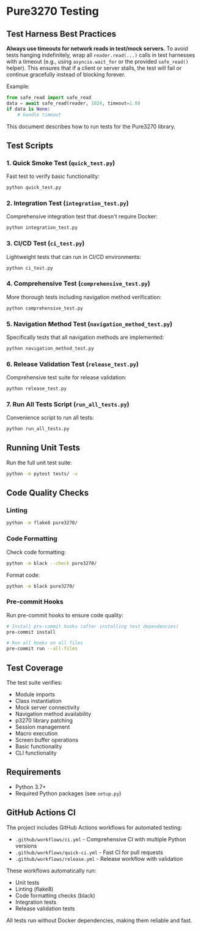 # Pure3270 Testing

## Test Harness Best Practices

**Always use timeouts for network reads in test/mock servers.**
To avoid tests hanging indefinitely, wrap all `reader.read(...)` calls in test harnesses with a timeout (e.g., using `asyncio.wait_for` or the provided `safe_read()` helper). This ensures that if a client or server stalls, the test will fail or continue gracefully instead of blocking forever.

Example:

```python
from safe_read import safe_read
data = await safe_read(reader, 1024, timeout=1.0)
if data is None:
	# handle timeout
```


This document describes how to run tests for the Pure3270 library.

## Test Scripts

### 1. Quick Smoke Test (`quick_test.py`)
Fast test to verify basic functionality:
```bash
python quick_test.py
```

### 2. Integration Test (`integration_test.py`)
Comprehensive integration test that doesn't require Docker:
```bash
python integration_test.py
```

### 3. CI/CD Test (`ci_test.py`)
Lightweight tests that can run in CI/CD environments:
```bash
python ci_test.py
```

### 4. Comprehensive Test (`comprehensive_test.py`)
More thorough tests including navigation method verification:
```bash
python comprehensive_test.py
```

### 5. Navigation Method Test (`navigation_method_test.py`)
Specifically tests that all navigation methods are implemented:
```bash
python navigation_method_test.py
```

### 6. Release Validation Test (`release_test.py`)
Comprehensive test suite for release validation:
```bash
python release_test.py
```

### 7. Run All Tests Script (`run_all_tests.py`)
Convenience script to run all tests:
```bash
python run_all_tests.py
```

## Running Unit Tests

Run the full unit test suite:
```bash
python -m pytest tests/ -v
```

## Code Quality Checks

### Linting
```bash
python -m flake8 pure3270/
```

### Code Formatting
Check code formatting:
```bash
python -m black --check pure3270/
```

Format code:
```bash
python -m black pure3270/
```

### Pre-commit Hooks
Run pre-commit hooks to ensure code quality:
```bash
# Install pre-commit hooks (after installing test dependencies)
pre-commit install

# Run all hooks on all files
pre-commit run --all-files
```

## Test Coverage

The test suite verifies:
- Module imports
- Class instantiation
- Mock server connectivity
- Navigation method availability
- p3270 library patching
- Session management
- Macro execution
- Screen buffer operations
- Basic functionality
- CLI functionality

## Requirements

- Python 3.7+
- Required Python packages (see `setup.py`)

## GitHub Actions CI

The project includes GitHub Actions workflows for automated testing:

- `.github/workflows/ci.yml` - Comprehensive CI with multiple Python versions
- `.github/workflows/quick-ci.yml` - Fast CI for pull requests
- `.github/workflows/release.yml` - Release workflow with validation

These workflows automatically run:
- Unit tests
- Linting (flake8)
- Code formatting checks (black)
- Integration tests
- Release validation tests

All tests run without Docker dependencies, making them reliable and fast.
